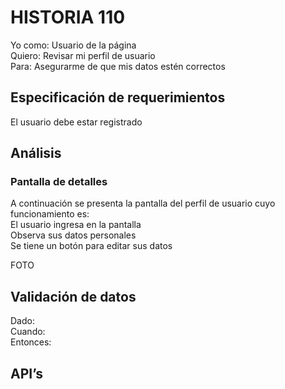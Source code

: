 # HISTORIA 110
Yo como: Usuario de la página <br>
Quiero: Revisar mi perfil de usuario<br>
Para: Asegurarme de que mis datos estén correctos  <br>

## Especificación de requerimientos
El usuario debe estar registrado<br>
## Análisis
### Pantalla de detalles
A continuación se presenta la pantalla del perfil de usuario cuyo funcionamiento es:<br>
El usuario ingresa en la pantalla<br>
Observa sus datos personales<br>
Se tiene un botón para editar sus datos<br>

FOTO

## Validación de datos
Dado:<br>
Cuando: <br>
Entonces: <br>

## API’s
